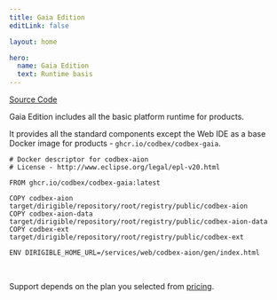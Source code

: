 ```yaml
---
title: Gaia Edition
editLink: false

layout: home

hero:
  name: Gaia Edition
  text: Runtime basis
---
```


<div class="product-tag"><a href="https://github.com/codbex/codbex-gaia" target="_blank" class="product-link">Source Code</a></div>

Gaia Edition includes all the basic platform runtime for products.

It provides all the standard components except the Web IDE as a base Docker image for products - `ghcr.io/codbex/codbex-gaia`.

```shell
# Docker descriptor for codbex-aion
# License - http://www.eclipse.org/legal/epl-v20.html

FROM ghcr.io/codbex/codbex-gaia:latest

COPY codbex-aion target/dirigible/repository/root/registry/public/codbex-aion
COPY codbex-aion-data target/dirigible/repository/root/registry/public/codbex-aion-data
COPY codbex-ext target/dirigible/repository/root/registry/public/codbex-ext

ENV DIRIGIBLE_HOME_URL=/services/web/codbex-aion/gen/index.html
```

<br>

Support depends on the plan you selected from [pricing](/pricing/).

